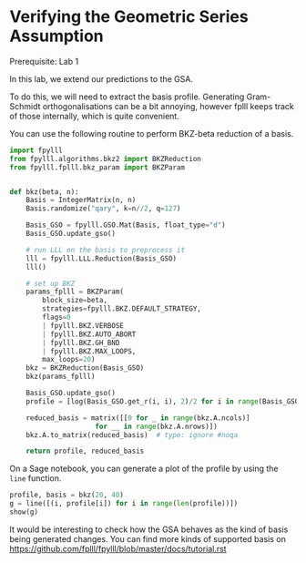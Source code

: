 # Verifying the Geometric Series Assumption

Prerequisite: Lab 1

In this lab, we extend our predictions to the GSA.

To do this, we will need to extract the basis profile.
Generating Gram-Schmidt orthogonalisations can be a bit annoying, however fplll keeps track of those internally, which is quite convenient.

You can use the following routine to perform BKZ-beta reduction of a basis.

```python
import fpylll
from fpylll.algorithms.bkz2 import BKZReduction
from fpylll.fplll.bkz_param import BKZParam


def bkz(beta, n):
    Basis = IntegerMatrix(n, n)
    Basis.randomize("qary", k=n//2, q=127)

    Basis_GSO = fpylll.GSO.Mat(Basis, float_type="d")
    Basis_GSO.update_gso()

    # run LLL on the basis to preprocess it
    lll = fpylll.LLL.Reduction(Basis_GSO)
    lll()

    # set up BKZ
    params_fplll = BKZParam(
        block_size=beta,
        strategies=fpylll.BKZ.DEFAULT_STRATEGY,
        flags=0
        | fpylll.BKZ.VERBOSE
        | fpylll.BKZ.AUTO_ABORT
        | fpylll.BKZ.GH_BND
        | fpylll.BKZ.MAX_LOOPS,
        max_loops=20)
    bkz = BKZReduction(Basis_GSO)
    bkz(params_fplll)

    Basis_GSO.update_gso()
    profile = [log(Basis_GSO.get_r(i, i), 2)/2 for i in range(Basis_GSO.d)]

    reduced_basis = matrix([[0 for _ in range(bkz.A.ncols)]
                     for __ in range(bkz.A.nrows)])
    bkz.A.to_matrix(reduced_basis)  # type: ignore #noqa

    return profile, reduced_basis
```

On a Sage notebook, you can generate a plot of the profile by using the `line` function.

```python
profile, basis = bkz(20, 40)
g = line([(i, profile[i]) for i in range(len(profile))])
show(g)
```

It would be interesting to check how the GSA behaves as the kind of basis being generated changes.
You can find more kinds of supported basis on https://github.com/fplll/fpylll/blob/master/docs/tutorial.rst
